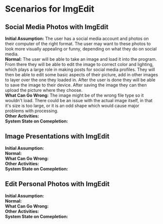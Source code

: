# Scenarios for ImgEdit

## Social Media Photos with ImgEdit
**Initial Assumption:** The user has a social media account and photos on their computer of the right format. The user may 
want to these photos to look more visually appealing or funny, depending on what they do on social media.  
**Normal:**  The user will be able to take an image and load it into the program. From there they will be able to edit the image to correct color and lighting, which plays a large role in making posts for social media profiles. They will then be able to edit some basic aspects of their picture, add in other images to layer over the one they loaded in. After the user is done they will be able to save the image to their device. After saving the image they can then upload the picture where they choose.  
**What Can Go Wrong:** The image might be of the wrong file type so it wouldn't load. There could be an issue with the actual image itself, in that it's size is too large, or it is an odd shape which would cause major problems with processing.  
**Other Activities:**  
**System State on Comepletion:**  
## Image Presentations with ImgEdit
**Initial Assumption:**  
**Normal:**  
**What Can Go Wrong:**  
**Other Activities:**  
**System State on Comepletion:**  
## Edit Personal Photos with ImgEdit 
**Initial Assumption:**  
**Normal:**  
**What Can Go Wrong:**  
**Other Activities:**  
**System State on Comepletion:**  

